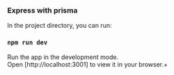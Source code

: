 ### Express with prisma

In the project directory, you can run:

### `npm run dev`

Run the app in the development mode.\
Open [http://localhost:3001] to view it in your browser.+